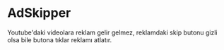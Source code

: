 # AdSkipper
Youtube'daki videolara reklam gelir gelmez, reklamdaki skip butonu gizli olsa bile butona tıklar reklamı atlatır.
